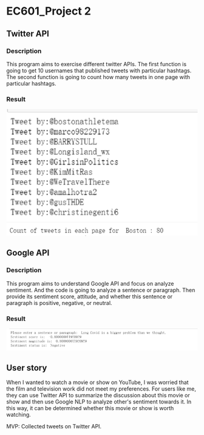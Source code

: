 # EC601_Project 2

## Twitter API

### Description
This program aims to exercise different twitter APIs. The first function is going to get 10 usernames that published tweets with particular hashtags. The second function is going to count how many tweets in one page with particular hashtags.

### Result
![image](https://github.com/Fei79/EC601_twitter-API/blob/main/result%201.png)
![image](https://github.com/Fei79/EC601_twitter-API/blob/main/result%202.png)

## Google API

### Description
This program aims to understand Google API and focus on analyze sentiment. And the code is going to analyze a sentence or paragraph. Then provide its sentiment score, attitude, and whether this sentence or paragraph is positive, negative, or neutral.

### Result
![image](https://github.com/Fei79/EC601_twitter-API/blob/main/Google%20NLP%20result.png)

## User story
When I wanted to watch a movie or show on YouTube, I was worried that the film and television work did not meet my preferences. For users like me, they can use Twitter API to summarize the discussion about this movie or show and then use Google NLP to analyze other's sentiment towards it. In this way, it can be determined whether this movie or show is worth watching. 

MVP: Collected tweets on Twitter API.
